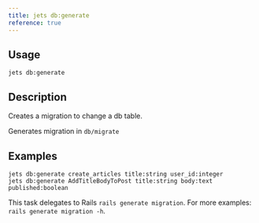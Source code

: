 ```yaml
---
title: jets db:generate
reference: true
---
```


## Usage

    jets db:generate

## Description

Creates a migration to change a db table.

Generates migration in `db/migrate`

## Examples

    jets db:generate create_articles title:string user_id:integer
    jets db:generate AddTitleBodyToPost title:string body:text published:boolean

This task delegates to Rails `rails generate migration`.  For more examples: `rails generate migration -h`.


